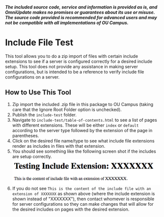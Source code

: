 ***The included source code, service and information is provided as is, and OmniUpdate makes no promises or guarantees about its use or misuse. The source code provided is recommended for advanced users and may not be compatible with all implementations of OU Campus.***

# Include File Test
This tool allows you to do a zip import of files with certain include extensions to see if a server is configured correctly for a desired include setup. This tool does not provide any assistance in making server configurations, but is intended to be a reference to verify include file configurations on a server. 

## How to Use This Tool
 1. Zip import the included .zip file in this package to OU Campus (taking care that the Ignore Root Folder option is unchecked).
 2. Publish the `include-test` folder.
 3. Navigate to `include-test/table-of-contents.html` to see a list of pages with different extensions. These will be either `index` or `default` according to the server type followed by the extension of the page in parentheses. 
 4. Click on the desired file name/type to see what include file extensions render as includes in files with that extension. 
 5. You should see something like the following screen shot if the includes are setup correctly.
 ![Include File Test Screen Shot](include-test-output.png)
 6. If you do not see `This is the content of the include file with an extension of XXXXXXX` as shown above (where the include extension is shown instead of "XXXXXXX"), then contact whomever is responsible for server configurations so they can make changes that will allow for the desired includes on pages with the desired extension. 